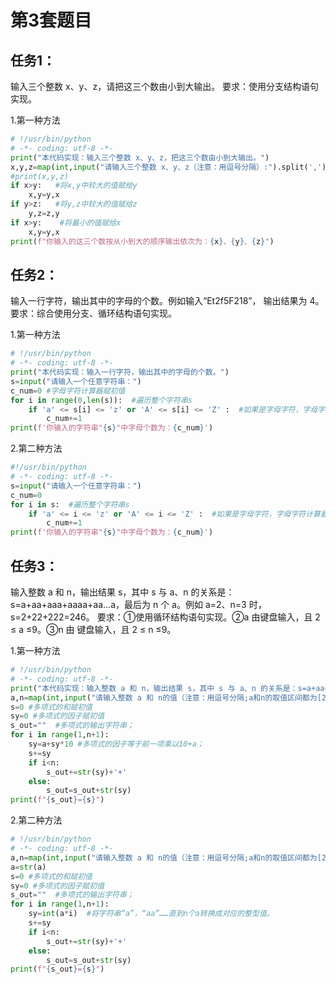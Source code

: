 # 第3套题目
## 任务1：
输入三个整数 x、y、z，请把这三个数由小到大输出。
要求：使用分支结构语句实现。

1.第一种方法
```python
# !/usr/bin/python 
# -*- coding: utf-8 -*-
print("本代码实现：输入三个整数 x、y、z，把这三个数由小到大输出。")
x,y,z=map(int,input("请输入三个整数 x、y、z（注意：用逗号分隔）:").split(','))
#print(x,y,z)
if x>y:   #将x,y中较大的值赋给y
    x,y=y,x
if y>z:   #将y,z中较大的值赋给z
    y,z=z,y
if x>y:    #将最小的值赋给x
    x,y=y,x
print(f"你输入的这三个数按从小到大的顺序输出依次为：{x}、{y}、{z}")
```
## 任务2：
输入一行字符，输出其中的字母的个数。例如输入“Et2f5F218”， 输出结果为 4。
要求：综合使用分支、循环结构语句实现。

1.第一种方法
```python
# !/usr/bin/python 
# -*- coding: utf-8 -*-
print("本代码实现：输入一行字符，输出其中的字母的个数。")
s=input("请输入一个任意字符串：")
c_num=0 #字母字符计算器赋初值
for i in range(0,len(s)):  #遍历整个字符串s
    if 'a' <= s[i] <= 'z' or 'A' <= s[i] <= 'Z' :  #如果是字母字符，字母字符计算器加1
        c_num+=1
print(f'你输入的字符串"{s}"中字母个数为：{c_num}')
```
2.第二种方法
```python
#!/usr/bin/python 
# -*- coding: utf-8 -*-
s=input("请输入一个任意字符串：")
c_num=0
for i in s:  #遍历整个字符串s
    if 'a' <= i <= 'z' or 'A' <= i <= 'Z' :  #如果是字母字符，字母字符计算器加1
        c_num+=1
print(f'你输入的字符串"{s}"中字母个数为：{c_num}')
```
## 任务3：
输入整数 a 和 n，输出结果 s，其中 s 与 a、n 的关系是：
s=a+aa+aaa+aaaa+aa...a，最后为 n 个 a。例如 a=2、n=3 时，s=2+22+222=246。
要求：①使用循环结构语句实现。②a 由键盘输入，且 2 ≤ a ≤9。③n 由
键盘输入，且 2 ≤ n ≤9。

1.第一种方法
```python
# !/usr/bin/python 
# -*- coding: utf-8 -*-
print("本代码实现：输入整数 a 和 n，输出结果 s，其中 s 与 a、n 的关系是：s=a+aa+aaa+aaaa+aa...a，最后为 n 个 a。")
a,n=map(int,input("请输入整数 a 和 n的值（注意：用逗号分隔;a和n的取值区间都为[2,9]）：").split(','))
s=0 #多项式的和赋初值
sy=0 #多项式的因子赋初值
s_out=""  #多项式的输出字符串；
for i in range(1,n+1):
    sy=a+sy*10 #多项式的因子等于前一项乘以10+a；
    s+=sy
    if i<n:
        s_out+=str(sy)+'+'
    else:
        s_out=s_out+str(sy)
print(f"{s_out}={s}")
```

2.第二种方法
```python
# !/usr/bin/python 
# -*- coding: utf-8 -*-
a,n=map(int,input("请输入整数 a 和 n的值（注意：用逗号分隔;a和n的取值区间都为[2,9]）：").split(','))
a=str(a)
s=0 #多项式的和赋初值
sy=0 #多项式的因子赋初值
s_out=""  #多项式的输出字符串；
for i in range(1,n+1):
    sy=int(a*i)  #将字符串“a”，“aa”……直到n个a转换成对应的整型值。
    s+=sy
    if i<n:
        s_out+=str(sy)+'+'
    else:
        s_out=s_out+str(sy)
print(f"{s_out}={s}")
```
